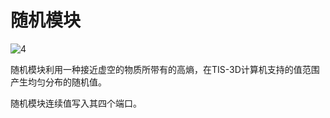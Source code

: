 # 随机模块

![4](item:tis3d:module_random)

随机模块利用一种接近虚空的物质所带有的高熵，在TIS-3D计算机支持的值范围产生均匀分布的随机值。

随机模块连续值写入其四个端口。